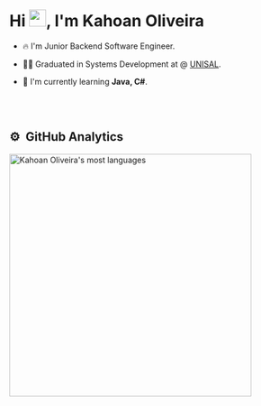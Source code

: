 <h1 align="left">Hi <img src="https://raw.githubusercontent.com/kaueMarques/kaueMarques/master/hi.gif" height="30px">, I'm Kahoan Oliveira</h1>

- 🔥 I'm Junior Backend Software Engineer.
<!--
- 🔭 I’m currently working at [CPS - Soluções em TI](http://www.cpsti.com.br).
-->
- 🧑‍🎓 Graduated in Systems Development at @ [UNISAL](https://unisal.br).

- 💬 I'm currently learning **Java, C#**.

<br><br>
## ⚙️ &nbsp;GitHub Analytics
<p align="left">
<img width="430em" src="https://github-readme-stats.vercel.app/api/top-langs/?username=KahoanOliveira&layout=compact&theme=tokyonight" alt="Kahoan Oliveira's most languages"/>
</p>

<br><br>
<!--
## Contact

<p align="left" style="background:yellow">
<a href="https://www.linkedin.com/in/kahoan-oliveira/" target="_blank">
  <img align="center" src="https://img.shields.io/badge/:badgeContent?style=flat-square&logo=Linkedin&logoColor=white&color=%23FF8000&link=https%3A%2F%2Fwww.linkedin.com%2Fin%2Fkahoan-oliveira%2F" alt="linkedin"/>
</a>
<a href="https://www.instagram.com/_kgoliveira/" target="_blank">
 <img align="center" src="https://img.shields.io/badge/:badgeContent?style=flat-square&logo=instagram&logoColor=white&color=%23FF8000&link=https%3A%2F%2Fwww.instagram.com%2F_kgoliveira%20" alt="instagram"/>
</a>
</p>

-->

